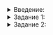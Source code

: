 <details>  
<summary>Введение:</summary>

# Перечислимые типы

На целочисленных типах основаны перечислимые, или перечисляемые, — тип данных с конечным числом упорядоченных именованных значений.

Перечислимый тип объявляют ключевым словом  `enum`. После ключевого слова пишут идентификатор перечисления, затем перечислители. В зависимости от позиции в наборе перечислителям присваиваются целочисленные значения:

```cpp
enum CatBreed {
  RUSSIAN_BLUE,        //присваивается значение 0
  MAINE_COON,         //присваивается значение 1
  BRITISH_SHORTHAIR, //присваивается значение 2
  SIBERIAN          //присваивается значение 3
};

enum DogBreed {
  SIBERIAN_HUSKY,
  GOLDEN_RETRIEVER
  POMERANIAN,
  SAMOYED
};

```

Переменные этого типа принимают значения из заранее известного ограниченного набора. Перечислители и перечисление расположены в едином пространстве имён. Поэтому перечислители в разных наборах не должны повторяться. Например, сибирскую кошку и сибирскую хаски нельзя назвать  `SIBERIAN`  одновременно. Но  `SIBERIAN`  и  `SIBERIAN_HUSKY`  — разные перечислители, и проблем не возникает.

В перечислениях бывают иные проблемы и связаны они с преобразованием типов. При логических и арифметических операциях перечислимые типы неявно преобразуются к целочисленным с автоматически присвоенным значением. То есть значение русской голубой кошки и сибирской хаски будет 0, а значение мейн-куна и золотистого ретривера — 1.

Чтобы избежать неприятностей с  `enum`, в C++11 появился более удобный способ перечисления:  `enum class`. Каждый  `enum class`  считается уникальным типом. Поэтому компилятор не будет проводить операции с перечислителями из разных наборов и выдаст ошибку.

_____________IMAGE

Посмотрим, как это работает на примере. Напишем функцию, которая обрабатывает запросы ко множеству:

```cpp
void ProcessRequest(
    set<int>& numbers,
    /* ??? */ request_type,
    int request_data) {
  if (/* запрос на добавление */) {
    numbers.insert(request_data);
  } else if (/* запрос на удаление */) {
    numbers.erase(request_data);
  } else if (/* запрос на умножение на -1 */) {
    if (numbers.count(request_data) == 1) {
      numbers.erase(request_data);
      numbers.insert(-request_data);
    }
  }
}

ProcessRequest(numbers, /* добавить */, 8);
ProcessRequest(numbers, /* умножить на -1 */, 8);
ProcessRequest(numbers, /* удалить */, -8);

```

Выберем оптимальный тип параметра  `request_type`. Рассмотрим несколько вариантов.

### request_type — строка

```cpp
void ProcessRequest(
		    set<int>& numbers,
		    const string& request_type,
		    int request_data) {
	  if (request_type == "ADD"s) {
		    numbers.insert(request_data);
	  } else if (request_type == "REMOVE"s) {
		    numbers.erase(request_data);
	  } else if (request_type == "NEGATE"s) {
		    if (numbers.count(request_data) == 1) {
			      numbers.erase(request_data);
			      numbers.insert(-request_data);
		    }
	  }
}

ProcessRequest(numbers, "ADD"s, 8);
ProcessRequest(numbers, "NEGATE"s, 8);
ProcessRequest(numbers, "REMOVE"s, -8);

```

Плюсы:

-   Код легко читать.

Минусы:

-   Тип  `string`  предназначен для произвольных строк, а мы храним в нём заранее известные. То есть тратим лишнюю память на хранение наборов символов и лишнее время на сравнение строк в функции  `ProcessRequest`.
-   При вызове функции легко сделать опечатку в типе запроса. Тогда вместо ошибки компиляции запрос проигнорируется.

### request_type — число

```cpp
void ProcessRequest(
		    set<int>& numbers,
		    int request_type,
		    int request_data) {
	  if (request_type == 0) {
		    numbers.insert(request_data);
	  } else if (request_type == 1) {
		    numbers.erase(request_data);
	  } else if (request_type == 2) {
		    if (numbers.count(request_data) == 1) {
			      numbers.erase(request_data);
			      numbers.insert(-request_data);
		    }
	  }
}

ProcessRequest(numbers, 0, 8);
ProcessRequest(numbers, 2, 8);
ProcessRequest(numbers, 1, -8);

```

Плюсы:

-   Эффективнее, чем вариант со строкой.

Минусы:

-   Без комментариев непонятно, что такое  `0`,  `1`  и  `2`  во втором аргументе функции  `ProcessRequest`.

Код будет понятнее, если объявить именованные константы для различных типов запросов:

```cpp
const int REQUEST_ADD = 0;
const int REQUEST_REMOVE = 1;
const int REQUEST_NEGATE = 2;

void ProcessRequest(
		    set<int>& numbers,
		    int request_type,
		    int request_data) {
	  if (request_type == REQUEST_ADD) {
		    numbers.insert(request_data);
	  } else if (request_type == REQUEST_REMOVE) {
		    numbers.erase(request_data);
	  } else if (request_type == REQUEST_NEGATE) {
		    if (numbers.count(request_data) == 1) {
			      numbers.erase(request_data);
			      numbers.insert(-request_data);
		    }
	  }
}

ProcessRequest(numbers, REQUEST_ADD, 8);
ProcessRequest(numbers, REQUEST_NEGATE, 8);
ProcessRequest(numbers, REQUEST_REMOVE, -8);

```

В константы мы добавили префикс REQUEST_, чтобы не занимать популярные названия ADD, REMOVE и NEGATE. Так, ADD и NEGATE могут быть названиями арифметических операций.

Плюсы:

-   Код с константами понятнее.

Минусы:

-   При вызове функции  `ProcessRequest`  легко сделать опечатку и перепутать второй и третий аргументы: передать тип запроса в качестве значения и наоборот. В этом случае вместо ошибки компиляции получим обработку другого запроса, возможно, формально корректного. Ошибки такого рода тяжело искать.
-   Компилятор не станет препятствовать использованию чисел в явном виде вместо констант. Вызов  `ProcessRequest(numbers, 0, 8)`  он будет считать корректным.
-   Константу — REQUEST_REMOVE например, — можно умножить на два как обычное число.

Чтобы избежать этих проблем, попробуем сделать параметр  `request_type`  отдельным перечислимым типом данных.

### request_type — enum class

Объявим перечислимый тип  `RequestType`  с тремя возможными значениями: ADD, REMOVE, NEGATE:

```cpp
enum class RequestType {
	  ADD,
	  REMOVE,
	  NEGATE
};

void ProcessRequest(
		    set<int>& numbers,
		    RequestType request_type,
		    int request_data) {
	  if (request_type == RequestType::ADD) {
		    numbers.insert(request_data);
	  } else if (request_type == RequestType::REMOVE) {
		    numbers.erase(request_data);
	  } else if (request_type == RequestType::NEGATE) {
		    if (numbers.count(request_data) == 1) {
			      numbers.erase(request_data);
			      numbers.insert(-request_data);
		    }
	  }
}

ProcessRequest(numbers, RequestType::ADD, 8);
ProcessRequest(numbers, RequestType::NEGATE, 8);
ProcessRequest(numbers, RequestType::REMOVE, -8);


```

-   Тип  `RequestType`  объявлен ключевыми словами  `enum class`. В фигурных скобках — идентификаторы возможных значений типа.
-   `RequestType`  может быть типом переменной или типом параметра функции.
-   Перед значением типа стоит префикс  `RequestType::`. Вызов функции  `ProcessRequest(numbers, ADD, 8)`  не скомпилируется, имя ADD останется свободным.

`RequestType`  и целочисленные типы неявно преобразовываться друг к другу не будут. Следовательно, вызов функции  `ProcessRequest(numbers, 8, RequestType::ADD)`  с перепутанными аргументами не скомпилируется.

Значения одного перечислимого типа — например  `RequestType`, — сравнивают друг с другом операторами  `==`,  `!=`,  `<`  и  `>`. Значения перечислимых типов могут быть элементами множеств или ключами словарей. Порядок между значениями соответствует порядку их определения при объявлении типа. В нашем примере  `RequestType::ADD < RequestType::REMOVE`  и  `RequestType::REMOVE < RequestType::NEGATE`.
</details>  



<details>  
<summary>Задание 1:</summary>
<p>Расширим функционал вашей поисковой системы: добавим перечислимые типы и статусы документов. Каждый документ при добавлении будет помечаться как актуальный (ACTUAL), устаревший (IRRELEVANT), отклонённый (BANNED) или удалённый (REMOVED).</p>

<p>Начиная с этой задачи вам больше не придётся отправлять на проверку функцию <code>main</code>, реализовывать ввод и вывод данных. Важно, чтобы класс <code>SearchServer</code> и вспомогательные структуры и функции удовлетворяли всем условиям.</p>

<ul>
<li>Объявите перечислимый тип <code>DocumentStatus</code> со значениями ACTUAL, IRRELEVANT, BANNED, REMOVED.</li>
<li>Добавьте статус документа третьим параметром метода <code>AddDocument</code>. Итого параметры будут следующими: <code>int document_id, const string&amp; document, DocumentStatus status, const vector&lt;int&gt;&amp; ratings</code>. Этот статус сохраните для документа по его <code>document_id</code>.</li>
<li>Добавьте статус вторым параметром метода <code>FindTopDocuments</code>. Параметры теперь будут такими: <code>const string&amp; raw_query, DocumentStatus status</code>. Метод должен возвращать пять лучших документов, отсортированных по релевантности, и выбирать только среди документов с указанным статусом. Фильтрация по статусу пусть происходит до отсечения лучших документов. Возвращать статусы найденных документов не нужно.</li>
</ul>

<p><strong>Пример</strong></p>

<pre><code class="language-cpp">void PrintDocument(const Document&amp; document) {
    cout &lt;&lt; &quot;{ &quot;s
         &lt;&lt; &quot;document_id = &quot;s &lt;&lt; document.id &lt;&lt; &quot;, &quot;s
         &lt;&lt; &quot;relevance = &quot;s &lt;&lt; document.relevance &lt;&lt; &quot;, &quot;s
         &lt;&lt; &quot;rating = &quot;s &lt;&lt; document.rating
         &lt;&lt; &quot; }&quot;s &lt;&lt; endl;
}

int main() {
    SearchServer search_server;
    search_server.SetStopWords(&quot;и в на&quot;s);

    search_server.AddDocument(0, &quot;белый кот и модный ошейник&quot;s,        DocumentStatus::ACTUAL, {8, -3});
    search_server.AddDocument(1, &quot;пушистый кот пушистый хвост&quot;s,       DocumentStatus::ACTUAL, {7, 2, 7});
    search_server.AddDocument(2, &quot;ухоженный пёс выразительные глаза&quot;s, DocumentStatus::ACTUAL, {5, -12, 2, 1});
    search_server.AddDocument(3, &quot;ухоженный скворец евгений&quot;s,         DocumentStatus::BANNED, {9});

    cout &lt;&lt; &quot;ACTUAL:&quot;s &lt;&lt; endl;
    for (const Document&amp; document : search_server.FindTopDocuments(&quot;пушистый ухоженный кот&quot;s, DocumentStatus::ACTUAL)) {
        PrintDocument(document);
    }

    cout &lt;&lt; &quot;BANNED:&quot;s &lt;&lt; endl;
    for (const Document&amp; document : search_server.FindTopDocuments(&quot;пушистый ухоженный кот&quot;s, DocumentStatus::BANNED)) {
        PrintDocument(document);
    }

    return 0;
}
</code></pre>

<p><strong>Вывод</strong></p>

<pre><code>ACTUAL:
{ document_id = 1, relevance = 0.866434, rating = 5 }
{ document_id = 0, relevance = 0.173287, rating = 2 }
{ document_id = 2, relevance = 0.173287, rating = -1 }
BANNED:
{ document_id = 3, relevance = 0.231049, rating = 9 }
</code></pre>

<h3>Подсказка</h3>

<p>Создайте отдельную структуру для хранения внутренних данных о документе и сложите в неё рейтинг и статус. Объявить её можно в приватной части класса поисковой системы.</p>

</details> 

<details>  
<summary>Задание 2:</summary> 
<p>Большинство людей интересуется только актуальной информацией. Поэтому неясно, зачем просить пользователя поисковой системы каждый раз передавать статус. Научите метод <code>FindTopDocuments</code> обходиться одним аргументом — поисковым запросом. То есть поиск должен производиться только по актуальным документам.</p>

<p>Этого можно добиться, указав для параметра-статуса значение по умолчанию:</p>

<pre><code class="language-cpp">vector&lt;Document&gt; FindTopDocuments(
				const string&amp; raw_query, DocumentStatus status = DocumentStatus::ACTUAL
) const {
		// реализация метода
}
</code></pre>

<p><strong>Пример</strong></p>

<pre><code class="language-cpp">void PrintDocument(const Document&amp; document) {
    cout &lt;&lt; &quot;{ &quot;s
         &lt;&lt; &quot;document_id = &quot;s &lt;&lt; document.id &lt;&lt; &quot;, &quot;s
         &lt;&lt; &quot;relevance = &quot;s &lt;&lt; document.relevance &lt;&lt; &quot;, &quot;s
         &lt;&lt; &quot;rating = &quot;s &lt;&lt; document.rating
         &lt;&lt; &quot; }&quot;s &lt;&lt; endl;
}

int main() {
    SearchServer search_server;
    search_server.SetStopWords(&quot;и в на&quot;s);

    search_server.AddDocument(0, &quot;белый кот и модный ошейник&quot;s,        DocumentStatus::ACTUAL, {8, -3});
    search_server.AddDocument(1, &quot;пушистый кот пушистый хвост&quot;s,       DocumentStatus::ACTUAL, {7, 2, 7});
    search_server.AddDocument(2, &quot;ухоженный пёс выразительные глаза&quot;s, DocumentStatus::ACTUAL, {5, -12, 2, 1});
    search_server.AddDocument(3, &quot;ухоженный скворец евгений&quot;s,         DocumentStatus::BANNED, {9});

    cout &lt;&lt; &quot;ACTUAL:&quot;s &lt;&lt; endl;
    for (const Document&amp; document : search_server.FindTopDocuments(&quot;пушистый ухоженный кот&quot;s)) {
        PrintDocument(document);
    }

    cout &lt;&lt; &quot;BANNED:&quot;s &lt;&lt; endl;
    for (const Document&amp; document : search_server.FindTopDocuments(&quot;пушистый ухоженный кот&quot;s, DocumentStatus::BANNED)) {
        PrintDocument(document);
    }
}
</code></pre>

<p><strong>Вывод</strong></p>

<pre><code>ACTUAL:
{ document_id = 1, relevance = 0.866434, rating = 5 }
{ document_id = 0, relevance = 0.173287, rating = 2 }
{ document_id = 2, relevance = 0.173287, rating = -1 }
BANNED:
{ document_id = 3, relevance = 0.231049, rating = 9 }
</code></pre>

<h3>Подсказка</h3>

<p>Достаточно добавить <code>= DocumentStatus::ACTUAL</code> сразу после второго параметра метода <code>FindTopDocuments</code>.</p>

</details>  
